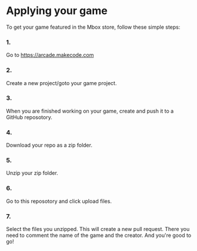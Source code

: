 # Applying your game
To get your game featured in the Mbox store, follow these simple steps:
### 1.
Go to https://arcade.makecode.com
### 2.
Create a new project/goto your game project.
### 3.
When you are finished working on your game, create and push it to a GitHub reposotory.
### 4.
Download your repo as a zip folder.
### 5.
Unzip your zip folder.
### 6.
Go to this reposotory and click upload files.
### 7.
Select the files you unzipped. This will create a new pull request. There you need to comment the name of the game and the creator.
And you're good to go!
